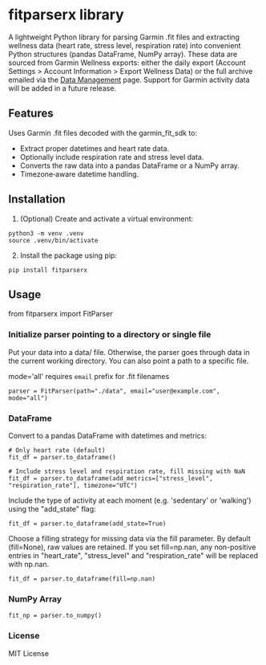 # fitparserx library

A lightweight Python library for parsing Garmin .fit files and extracting wellness data (heart rate, stress level, respiration rate) into convenient Python structures (pandas DataFrame, NumPy array). These data are sourced from Garmin Wellness exports: either the daily export (Account Settings > Account Information > Export Wellness Data) or the full archive emailed via the [Data Management](https://www.garmin.com/en-US/account/datamanagement/) page. Support for Garmin activity data will be added in a future release.

## Features

Uses Garmin .fit files decoded with the garmin_fit_sdk to:
- Extract proper datetimes and heart rate data.
- Optionally include respiration rate and stress level data.
- Converts the raw data into a pandas DataFrame or a NumPy array.
- Timezone‑aware datetime handling.

## Installation

1. (Optional) Create and activate a virtual environment:
```
python3 -m venv .venv
source .venv/bin/activate
```
2. Install the package using pip:
```
pip install fitparserx
```

## Usage

from fitparserx import FitParser

### Initialize parser pointing to a directory or single file
Put your data into a data/ file. Otherwise, the parser goes through
data in the current working directory. You can also point a path to a specific file.

mode='all' requires `email` prefix for .fit filenames
```
parser = FitParser(path="./data", email="user@example.com", mode="all")
```

### DataFrame
Convert to a pandas DataFrame with datetimes and metrics:
```
# Only heart rate (default)
fit_df = parser.to_dataframe()

# Include stress level and respiration rate, fill missing with NaN
fit_df = parser.to_dataframe(add_metrics=["stress_level", "respiration_rate"], timezone="UTC")
```

Include the type of activity at each moment (e.g. 'sedentary' or 'walking') using the "add_state" flag:
```
fit_df = parser.to_dataframe(add_state=True)
```

Choose a filling strategy for missing data via the fill parameter. By default (fill=None), raw values are retained. If you set fill=np.nan, any non-positive entries in "heart_rate", "stress_level" and "respiration_rate" will be replaced with np.nan.
```
fit_df = parser.to_dataframe(fill=np.nan)
```

### NumPy Array
```
fit_np = parser.to_numpy()
```

### License

MIT License
